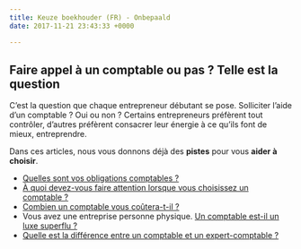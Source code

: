 ```yaml
---
title: Keuze boekhouder (FR) - Onbepaald
date: 2017-11-21 23:43:33 +0000

---
```

## Faire appel à un comptable ou pas ? Telle est la question

C’est la question que chaque entrepreneur débutant se pose. Solliciter l’aide d’un comptable ? Oui ou non ? Certains entrepreneurs préfèrent tout contrôler, d’autres préfèrent consacrer leur énergie à ce qu’ils font de mieux, entreprendre.

Dans ces articles, nous vous donnons déjà des **pistes** pour vous **aider à choisir**.

* [Quelles sont vos obligations comptables ?](https://blog.xerius.be/debutant/quelles-sont-vos-obligations-comptables)
* [À quoi devez-vous faire attention lorsque vous choisissez un comptable ? ](https://www.xerius.be/fr-be/drive/boekhouder/onbepaald/boekhouder-kiezen)
* [Combien un comptable vous coûtera-t-il ?](https://blog.xerius.be/debutant/combien-coute-un-comptable)
* Vous avez une entreprise personne physique. [Un comptable est-il un luxe superflu ?](https://www.xerius.be/fr-be/drive/ondernemingsvorm/ondernemingsvorm-ez/boekhouding)
* [Quelle est la différence entre un comptable et un expert-comptable ?](https://www.xerius.be/fr-be/drive/boekhouder/onbepaald/boekhouder-of-accountant)